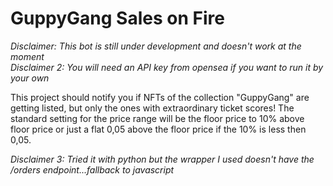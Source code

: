 # GuppyGang Sales on Fire

*Disclaimer: This bot is still under development and doesn't work at the moment*\
*Disclaimer 2: You will need an API key from opensea if you want to run it by your own*

This project should notify you if NFTs of the collection "GuppyGang" are getting listed, but only the ones with extraordinary ticket scores!
The standard setting for the price range will be the floor price to 10% above floor price or just a flat 0,05 above the floor price if the 10% is less then 0,05.

*Disclaimer 3: Tried it with python but the wrapper I used doesn't have the /orders endpoint...fallback to javascript*